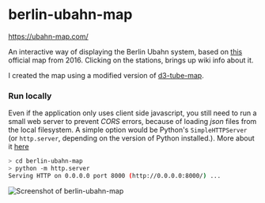 # berlin-ubahn-map

https://ubahn-map.com/

An interactive way of displaying the Berlin Ubahn system, based on [this](https://raw.githubusercontent.com/skamsie/berlin-subway/master/U-Bahn_Berlin.png) official map from 2016. Clicking on the stations, brings up wiki info about it.


I created the map using a modified version of [d3-tube-map](https://github.com/johnwalley/d3-tube-map).

### Run locally

Even if the application only uses client side javascript, you still need to run a small web server to prevent *CORS* errors, because of loading *json* files from the local filesystem. A simple option would be Python's `SimpleHTTPServer` (or `http.server`, depending on the version of Python installed.). More about it [here](https://developer.mozilla.org/en-US/docs/Learn/Common_questions/set_up_a_local_testing_server)

```bash
> cd berlin-ubahn-map
> python -m http.server
Serving HTTP on 0.0.0.0 port 8000 (http://0.0.0.0:8000/) ...
```

![Screenshot of berlin-ubahn-map](/png/screenshot.png?raw=true "berlin-ubahn-map")
